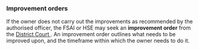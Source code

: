 ###  **Improvement orders**

If the owner does not carry out the improvements as recommended by the
authorised officer, the FSAI or HSE may seek an **improvement order** from the
[ District Court ](/en/justice/courts-system/district-court/) . An improvement
order outlines what needs to be improved upon, and the timeframe within which
the owner needs to do it.
